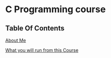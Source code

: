 # C Programming course

## Table Of Contents

[About Me](00-Welcome/00-about-me.md)

[What you will run from this Course](00-Welcome/01-what-you-learn.md)

